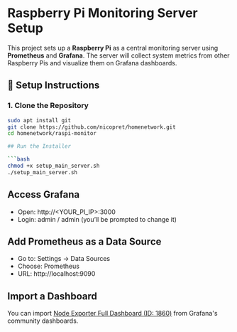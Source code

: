 # Raspberry Pi Monitoring Server Setup

This project sets up a **Raspberry Pi** as a central monitoring server using **Prometheus** and **Grafana**. The server will collect system metrics from other Raspberry Pis and visualize them on Grafana dashboards.

## 🔧 Setup Instructions

### 1. Clone the Repository

```bash
sudo apt install git
git clone https://github.com/nicopret/homenetwork.git
cd homenetwork/raspi-monitor

## Run the Installer

```bash
chmod +x setup_main_server.sh
./setup_main_server.sh
```

## Access Grafana

- Open: http://<YOUR_PI_IP>:3000
- Login: admin / admin (you’ll be prompted to change it)

## Add Prometheus as a Data Source

- Go to: Settings → Data Sources
- Choose: Prometheus
- URL: http://localhost:9090

## Import a Dashboard

You can import [Node Exporter Full Dashboard (ID: 1860)](https://grafana.com/grafana/dashboards/1860-node-exporter-full/) from Grafana's community dashboards.
